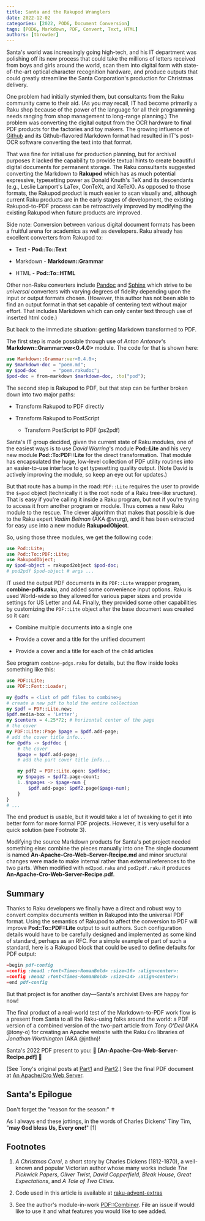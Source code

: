 ```yaml
---
title: Santa and the Rakupod Wranglers
date: 2022-12-02
categories: [2022, POD6, Document Conversion]
tags: [POD6, Markdown, PDF, Convert, Text, HTML]
authors: [tbrowder]
---
```


Santa's world was increasingly going high-tech, and his IT department was polishing off its new process that could take the millions of letters received from boys and girls around the world, scan them into digital form with state-of-the-art optical character recognition hardware, and produce outputs that could greatly streamline the Santa Corporation's production for Christmas delivery.

One problem had initially stymied them, but consultants from the Raku community came to their aid. (As you may recall, IT had become primarily a Raku shop because of the power of the language for all their programming needs ranging from shop management to long-range planning.) The problem was converting the digital output from the OCR hardware to final PDF products for the factories and toy makers. The growing influence of [Github](https://github.com/tbrowder/GraphicsMagick) and its Github-flavored Markdown format had resulted in IT's post-OCR software converting the text into that format.

That was fine for initial use for production planning, but for archival purposes it lacked the capability to provide textual hints to create beautiful digital documents for permanent storage. The Raku consultants suggested converting the Markdown to **Rakupod** which has as much potential expressive, typesetting power as Donald Knuth's TeX and its descendants (e.g., Leslie Lamport's LaTex, ConTeXt, and XeTeX). As opposed to those formats, the Rakupod product is much easier to scan visually and, although current Raku products are in the early stages of development, the existing Rakupod-to-PDF process can be retroactively improved by modifying the existing Rakupod when future products are improved.

Side note: Conversion between various digital document formats has been a fruitful arena for academics as well as developers. Raku already has excellent converters from Rakupod to:

  * Text - **Pod::To::Text**

  * Markdown - **Markdown::Grammar**

  * HTML - **Pod::To::HTML**

Other non-Raku converters include [Pandoc](https://pandoc.org) and [Sphinx](https://sphinx-doc.org) which strive to be *universal* converters with varying degrees of fidelity depending upon the input or output formats chosen. (However, this author has not been able to find an output format in that set capable of centering text without major effort. That includes Markdown which can only center text through use of inserted html code.)

But back to the immediate situation: getting Markdown transformed to PDF.

The first step is made possible through use of *Anton Antonov*'s **Markdown::Grammar:ver<0.4.0>** module. The code for that is shown here:

```raku
use Markdown::Grammar:ver<0.4.0>;
my $markdown-doc = "poem.md";
my $pod-doc      = "poem.rakudoc";
$pod-doc = from-markdown $markdown-doc, :to("pod");
```

The second step is Rakupod to PDF, but that step can be further broken down into two major paths:

  * Transform Rakupod to PDF directly

  * Transform Rakupod to PostScript

    * Transform PostScript to PDF (ps2pdf)

Santa's IT group decided, given the current state of Raku modules, one of the easiest ways is to use *David Warring*'s module **Pod::Lite** and his very new module **Pod::To:PDF::Lite** for the direct transformation. That module has encapsulated the huge, low-level collection of PDF utility routines into an easier-to-use interface to get typesetting quality output. (Note David is actively improving the module, so keep an eye out for updates.)

But that route has a bump in the road: `PDF::Lite` requires the user to provide the `$=pod` object (technically it is the root node of a Raku tree-like sructure). That is easy if you're calling it inside a Raku program, but not if you're trying to access it from another program or module. Thus comes a new Raku module to the rescue. The clever algorithm that makes that possible is due to the Raku expert *Vadim Belman* (AKA @vrurg), and it has been extracted for easy use into a new module **RakupodObject**.

So, using those three modules, we get the following code:

```raku
use Pod::Lite;
use Pod::To::PDF::Lite;
use RakupodObject;
my $pod-object = rakupod2object $pod-doc;
# pod2pdf $pod-object # args ...
```

IT used the output PDF documents in its `PDF::Lite` wrapper program, **combine-pdfs.raku**, and added some convenience input options. Raku is used World-wide so they allowed for various paper sizes and provide settings for US Letter and A4. Finally, they provided some other capabilities by customizing the `PDF::Lite` object after the base document was created so it can:

  * Combine multiple documents into a single one

  * Provide a cover and a title for the unified document

  * Provide a cover and a title for each of the child articles

See program `combine-pdgs.raku` for details, but the flow inside looks something like this:

```raku
use PDF::Lite;
use PDF::Font::Loader;

my @pdfs = <list of pdf files to combine>;
# create a new pdf to hold the entire collection
my $pdf = PDF::Lite.new;
$pdf.media-box = 'Letter';
my $centerx = 4.25*72; # horizontal center of the page
# the cover
my PDF::Lite::Page $page = $pdf.add-page;
# add the cover title info...
for @pdfs -> $pdfdoc {
    # the cover
    $page = $pdf.add-page;
    # add the part cover title info...

    my pdf2 = PDF::Lite.open: $pdfdoc;
    my $npages = $pdf2.page-count;
    1..$npages -> $page-num {
        $pdf.add-page: $pdf2.page($page-num);
    }
}
# ...
```

The end product is usable, but it would take a lot of tweaking to get it into better form for more formal PDF projects. However, it is very useful for a quick solution (see Footnote 3).

Modifying the source Markdown products for Santa's pet project needed something else: combine the pieces manually into one The single document is named **An-Apache-Cro-Web-Server-Recipe.md** and minor sructural changes were made to make internal rather than external references to the two parts. When modified with `md2pod.raku` and `pod2pdf.raku` it produces **An-Apache-Cro-Web-Server-Recipe.pdf**.

Summary
-------

Thanks to Raku developers we finally have a direct and robust way to convert complex documents written in Rakupod into the universal PDF format. Using the semantics of Rakupod to affect the conversion to PDF will improve **Pod::To::PDF::Lite** output to suit authors. Such configuration details would have to be carefully designed and implemented as some kind of standard, perhaps as an RFC. For a simple example of part of such a standard, here is a Rakupod block that could be used to define defaults for PDF output:

```raku
=begin pdf-config
=config :head1 :font<Times-RomanBold> :size<16> :align<center>:
=config :head2 :font<Times-RomanBold> :size<14> :align<center>:
=end pdf-config
```

But that project is for another day—Santa's archivist Elves are happy for now!

The final product of a real-world test of the Markdown-to-PDF work flow is a present from Santa to all the Raku-using folks around the world: a PDF version of a combined version of the two-part article from *Tony O'Dell* (AKA @tony-o) for creating an Apache website with the Raku `Cro` libraries of *Jonathan Worthington* (AKA @jnthn)!

Santa's 2022 PDF present to you: 🎀 **[An-Apache-Cro-Web-Server-Recipe.pdf]** 🎀

(See Tony's original posts at [Part1](https://deathbykeystroke.com/articles/20220224-building-a-cro-app-part-1.html) and [Part2](https://deathbykeystroke.com/articles/20220923-building-a-cro-app-part-b.html).) See the final PDF document at [An Apache/Cro Web Server](https://github.com/tbrowder/Raku-Advent/blob/master/advent2022/code/An-Apache-Cro-Web-Server-Recipe.pdf).

Santa's Epilogue
----------------

Don't forget the "reason for the season:" ✝

As I always end these jottings, in the words of Charles Dickens' Tiny Tim, "**may God bless Us, Every one!**" [1]

Footnotes
---------

1. *A Christmas Carol*, a short story by Charles Dickens (1812-1870), a well-known and popular Victorian author whose many works include *The Pickwick Papers*, *Oliver Twist*, *David Copperfield*, *Bleak House*, *Great Expectations*, and *A Tale of Two Cities*.

2. Code used in this article is available at [raku-advent-extras](https://github.com/tbrowder/Raku-Advent/blob/master/advent2022/code)

3. See the author's module-in-work [PDF::Combiner](https://github.com/tbrowder/PDF-Combiner). File an issue if would like to use it and what features you would like to see added.
